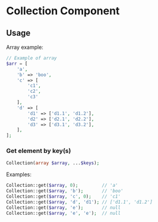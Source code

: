 # Collection Component

## Usage

Array example:
```php
// Example of array
$arr = [
    'a', 
    'b' => 'boo',
    'c' => [
        'c1',
        'c2',
        'c3'
    ],
    'd' => [
        'd1' => ['d1.1', 'd1.2'],
        'd2' => ['d2.1', 'd2.2'],
        'd3' => ['d3.1', 'd3.2'],
    ],
];
```

### Get element by key(s) 

```php
Collection(array $array, ...$keys);
```

Examples:
```php
Collection::get($array, 0);         // 'a' 
Collection::get($array, 'b');       // 'boo'
Collection::get($array, 'c', 0);    // 'c1'
Collection::get($array, 'd', 'd1'); // ['d1.1', 'd1.2']
Collection::get($array, 'e');       // null
Collection::get($array, 'e', 'e');  // null
```

